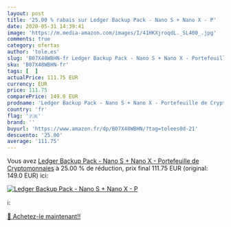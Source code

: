 ```yaml
---
layout: post
title: '25.00 % rabais sur Ledger Backup Pack - Nano S + Nano X - P'
date: 2020-05-31 14:39:41
image: 'https://m.media-amazon.com/images/I/41HKXjroqdL._SL400_.jpg'
comments: true
category: ofertas
author: 'tole.es'
slug: 'B07X48WBHN-fr Ledger Backup Pack - Nano S + Nano X - Portefeuille de...'
sku: 'B07X48WBHN-fr'
tags: [  ]
actualPrice: 111.75 EUR
currency: EUR
price: 111.75
comparePrice: 149.0 EUR
prodname: 'Ledger Backup Pack - Nano S + Nano X - Portefeuille de Cryptomonnaies'
country: 'fr'
flag: '🇫🇷'
brand: ''
buyurl: 'https://www.amazon.fr/dp/B07X48WBHN/?tag=tolees0d-21'
descuento: '25.00'
average: '111.75'
---
```


Vous avez [Ledger Backup Pack - Nano S + Nano X - Portefeuille de Cryptomonnaies](https://www.amazon.fr/dp/B07X48WBHN/?tag=tolees0d-21)  à  25.00 % de réduction, prix final  111.75 EUR (original: 149.0 EUR) ici:

[![Ledger Backup Pack - Nano S + Nano X - P](https://m.media-amazon.com/images/I/41HKXjroqdL._SL400_.jpg)](https://www.amazon.fr/dp/B07X48WBHN/?tag=tolees0d-21)

ℹ️:


[🛒 Achetez-le maintenant!!](https://www.amazon.fr/dp/B07X48WBHN/?tag=tolees0d-21)
